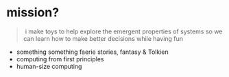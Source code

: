 # mission?

> i make toys to help explore 
> the emergent properties of systems
> so we can learn how to make better decisions 
> while having fun

- something something faerie stories, fantasy & Tolkien
- computing from first principles
- human-size computing
